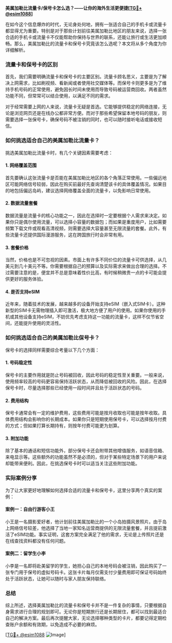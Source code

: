 **美属加勒比流量卡/保号卡怎么选？——让你的海外生活更便捷[[TG💪+ @esim1088](https://t.me/s/esim1088)]**

在如今这个信息爆炸的时代，无论身处何地，拥有一张适合自己的手机卡或流量卡都显得尤为重要。特别是对于那些计划前往美属加勒比地区的朋友来说，选择一张合适的手机卡或流量卡不仅能帮助你保持与世界的联系，还能让旅行或生活更加顺畅。那么，美属加勒比的流量卡和保号卡究竟该怎么选呢？本文将从多个角度为你详细解析。

### 流量卡和保号卡的区别

首先，我们需要明确流量卡和保号卡的主要区别。流量卡顾名思义，主要是为了解决上网需求，比如刷视频、看新闻或者使用社交媒体等。而保号卡则更多是为了维持手机号码的正常使用，避免因长时间未使用而导致号码被运营商回收。两者虽然功能不同，但常常可以结合使用，以满足不同的需求。

对于经常需要上网的人来说，流量卡无疑是首选。它能够提供稳定的网络连接，无论是浏览网页还是在线办公都非常方便。而对于那些希望保留本地号码的朋友，则需要选择一张保号卡，确保号码不被注销的同时，也可以随时接听电话或接收短信。

### 如何挑选适合自己的美属加勒比流量卡？

挑选美属加勒比流量卡时，有几个关键因素需要考虑：

#### 1. 网络覆盖范围
首先要确认这张流量卡是否能在美属加勒比地区的各个角落正常使用。一些偏远地区可能网络信号较弱，因此在购买前最好先查询清楚该卡的具体覆盖情况。如果目的地包括偏远岛屿，建议选择网络覆盖全面的流量卡，以免影响日常使用。

#### 2. 数据流量套餐
数据流量是流量卡的核心功能之一，因此在选择时一定要根据个人需求来决定。如果你只是偶尔使用流量，可以选择小容量的数据包；而如果是重度用户，比如需要频繁下载文件或观看高清视频，则需要选择大容量甚至无限流量的套餐。此外，有些流量卡还提供国际漫游服务，这在跨国旅行时会非常有用。

#### 3. 套餐价格
当然，价格也是不可忽视的因素。市面上有许多不同价位的流量卡可供选择，从几美元到几十美元不等。你需要根据自己的预算以及实际需求来做出合理的选择。不过需要注意的是，便宜并不总是意味着性价比高，有时候稍微贵一点的卡可能会提供更好的服务体验。

#### 4. 是否支持eSIM
近年来，随着技术的发展，越来越多的设备开始支持eSIM（嵌入式SIM卡）。这种新型的SIM卡无需物理插入即可激活，极大地方便了用户的使用。如果你使用的手机或其他设备支持eSIM，不妨优先考虑支持这一功能的流量卡，这样不仅节省空间，还能提升使用的灵活性。

### 如何挑选适合自己的美属加勒比保号卡？

保号卡的选择同样需要综合考量以下几个方面：

#### 1. 号码稳定性
保号卡的主要作用就是防止号码被回收，因此号码的稳定性至关重要。一般来说，使用频率较高的号码更容易保持活跃状态，从而降低被回收的风险。因此，在选择保号卡时，尽量选择那些已经使用一段时间并且处于活跃状态的号码。

#### 2. 费用结构
保号卡通常会有一定的维护费用，这些费用可能是按月收取也可能是按年收取。具体费用结构会影响你的长期成本。如果你只是短期使用保号卡，可以选择按月付费的方式；但如果打算长期持有，则按年付费可能更为划算。

#### 3. 附加功能
除了基本的通话和短信功能外，部分保号卡还会附带其他增值服务，如语音信箱、来电显示等。这些额外的功能虽然不是必须的，但对于某些特定场景下的用户来说却能带来便利。因此，在挑选保号卡时可以适当关注这些附加功能。

### 实际案例分享

为了让大家更好地理解如何选择合适的流量卡和保号卡，这里分享两个真实的案例：

#### 案例一：自由行游客小王
小王是一名摄影爱好者，他计划前往美属加勒比的一个小岛拍摄风景照片。由于岛上网络信号较差，他选择了当地一家知名运营商提供的无限流量套餐，并且提前激活了eSIM功能。事实证明，这套方案完全满足了他的需求，无论是上传照片还是在线查找资料都没有任何问题。

#### 案例二：留学生小李
小李是一名即将赴美留学的学生，她担心自己的本地号码会被注销，因此购买了一张专门用于保号的虚拟号码卡。这张卡片每月仅需支付少量费用即可保证号码始终处于活跃状态，让她可以随时与家人朋友保持联络。

### 总结

综上所述，选择美属加勒比的流量卡和保号卡并不是一件复杂的事情，只要根据自身需求进行合理的规划即可。无论你是短期旅行还是长期居住，都可以找到最适合自己的解决方案。最后再次提醒大家，无论选择哪种类型的卡片，都要记得定期检查账户余额和有效期，以免造成不必要的麻烦。

[[TG💪+ @esim1088](https://t.me/s/esim1088) ![Image](https://i.postimg.cc/4NQfJmqS/Snipaste-2025-05-13-00-14-12.png)]